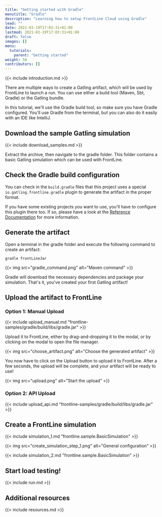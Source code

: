 ```yaml
---
title: "Getting started with Gradle"
menutitle: "Gradle"
description: "Learning how to setup FrontLine Cloud using Gradle"
lead: ""
date: 2021-03-19T17:03:31+01:00
lastmod: 2021-03-19T17:03:31+01:00
draft: false
images: []
menu:
  tutorials:
    parent: "Getting started"
weight: 50
contributors: []
---
```


{{< include introduction.md >}}

There are multiple ways to create a Gatling artifact, which will be used by FrontLine to launch a run.
You can use either a build tool (Maven, Sbt, Gradle) or the Gatling bundle.

In this tutorial, we'll use the Gradle build tool, so make sure you have Gradle configured.
You'll use Gradle from the terminal, but you can also do it easily with an IDE like IntelliJ.

## Download the sample Gatling simulation

{{< include download_samples.md >}}

Extract the archive, then navigate to the gradle folder.
This folder contains a basic Gatling simulation which can be used with FrontLine.

## Check the Gradle build configuration

You can check in the `build.gradle` files that this project uses a special `io.gatling.frontline.gradle` plugin to generate the artifact in the proper format.

If you have some existing projects you want to use, you'll have to configure this plugin there too.
If so, please have a look at the [Reference Documentation](/docs/user/artifact_gen/#gradle-project) for more information.

## Generate the artifact

Open a terminal in the gradle folder and execute the following command to create an artifact:

```shell
gradle frontLineJar
```

{{< img src="gradle_command.png" alt="Maven command" >}}

Gradle will download the necessary dependencies and package your simulation.
That's it, you've created your first Gatling artifact!

## Upload the artifact to FrontLine

### Option 1: Manual Upload

{{< include upload_manual.md "frontline-samples/gradle/build/libs/gradle.jar" >}}

Upload it to FrontLine, either by drag-and-dropping it to the modal, or by clicking on the modal to open the file manager.

{{< img src="choose_artifact.png" alt="Choose the generated artifact" >}}

You now have to click on the Upload button to upload it to FrontLine.
After a few seconds, the upload will be complete, and your artifact will be ready to use!

{{< img src="upload.png" alt="Start the upload" >}}

### Option 2: API Upload

{{< include upload_api.md "frontline-samples/gradle/build/libs/gradle.jar" >}}

## Create a FrontLine simulation

{{< include simulation_1.md "frontline.sample.BasicSimulation" >}}

{{< img src="create_simulation_step_1.png" alt="General configuration" >}}

{{< include simulation_2.md "frontline.sample.BasicSimulation" >}}

## Start load testing!

{{< include run.md >}}

## Additional resources

{{< include resources.md >}}
